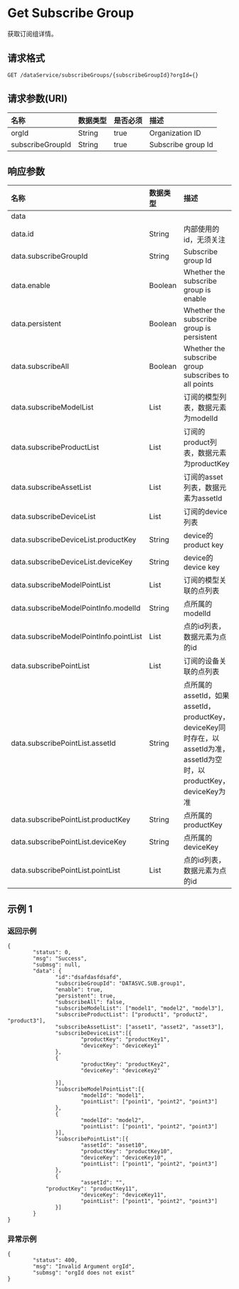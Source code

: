 # Get Subscribe Group

获取订阅组详情。

## 请求格式

```
GET /dataService/subscribeGroups/{subscribeGroupId}?orgId={}
```

## 请求参数(URI)

| **名称**         | **数据类型** | **是否必须** | **描述**           |
|:-----------------|:-------------|:-------------|:-------------------|
| orgId            | String       | true         | Organization ID    |
| subscribeGroupId | String       | true         | Subscribe group Id |

## 响应参数

| **名称**                               | **数据类型**                  | **描述**                                                                                                               |
|:---------------------------------------|:------------------------------|:-----------------------------------------------------------------------------------------------------------------------|
| data                                   |                               |                                                                                                                        |
| data.id                                | String                        | 内部使用的id，无须关注                                                                                                 |
| data.subscribeGroupId                  | String                        | Subscribe group Id                                                                                                     |
| data.enable                            | Boolean                       | Whether the subscribe group is enable                                                                                  |
| data.persistent                        | Boolean                       | Whether the subscribe group is persistent                                                                              |
| data.subscribeAll                      | Boolean                       | Whether the subscribe group subscribes to   all points                                                                 |
| data.subscribeModelList                | List<String>                  | 订阅的模型列表，数据元素为modelId                                                                                      |
| data.subscribeProductList              | List<String>                  | 订阅的product列表，数据元素为productKey                                                                                |
| data.subscribeAssetList                | List<String>                  | 订阅的asset列表，数据元素为assetId                                                                                     |
| data.subscribeDeviceList               | List<subscribeDeviceInfo>     | 订阅的device列表                                                                                                       |
| data.subscribeDeviceList.productKey    | String                        | device的product   key                                                                                                  |
| data.subscribeDeviceList.deviceKey     | String                        | device的device key                                                                                                     |
| data.subscribeModelPointList           | List<subscribeModelPointInfo> | 订阅的模型关联的点列表                                                                                                 |
| data.subscribeModelPointInfo.modelId   | String                        | 点所属的modelId                                                                                                        |
| data.subscribeModelPointInfo.pointList | List<String>                  | 点的id列表，数据元素为点的id                                                                                           |
| data.subscribePointList                | List<subscribePointInfo>      | 订阅的设备关联的点列表                                                                                                 |
| data.subscribePointList.assetId        | String                        | 点所属的assetId，如果assetId，productKey，deviceKey同时存在，以assetId为准，assetId为空时，以productKey，deviceKey为准 |
| data.subscribePointList.productKey     | String                        | 点所属的productKey                                                                                                     |
| data.subscribePointList.deviceKey      | String                        | 点所属的deviceKey                                                                                                      |
| data.subscribePointList.pointList      | List<String>                  | 点的id列表，数据元素为点的id                                                                                           |

## 示例 1

### 返回示例

```
{
        "status": 0,
        "msg": "Success",
        "submsg": null,
        "data": {
               "id":"dsafdasfdsafd",
               "subscribeGroupId": "DATASVC.SUB.group1",
               "enable": true,
               "persistent": true,
               "subscribeAll": false,
               "subscribeModelList": ["model1", "model2", "model3"],
               "subscribeProductList": ["product1", "product2", "product3"],
               "subscribeAssetList": ["asset1", "asset2", "asset3"],
               "subscribeDeviceList":[{
                       "productKey": "productKey1",
                       "deviceKey": "deviceKey1"
               },
               {
                       "productKey": "productKey2",
                       "deviceKey": "deviceKey2"

               }],
               "subscribeModelPointList":[{
                       "modelId": "model1",
                       "pointList": ["point1", "point2", "point3"]
               },
               {
                       "modelId": "model2",
                       "pointList": ["point1", "point2", "point3"]
               }],
               "subscribePointList":[{
                       "assetId": "asset10",
                       "productKey": "productKey10",
                       "deviceKey": "deviceKey10",
                       "pointList": ["point1", "point2", "point3"]
               },
               {
                       "assetId": "",
            "productKey": "productKey11",
                       "deviceKey": "deviceKey11",
                       "pointList": ["point1", "point2", "point3"]
               }]
        }
}
```

### 异常示例

```
{
        "status": 400,
        "msg": "Invalid Argument orgId",
        "submsg": "orgId does not exist"
}
```
